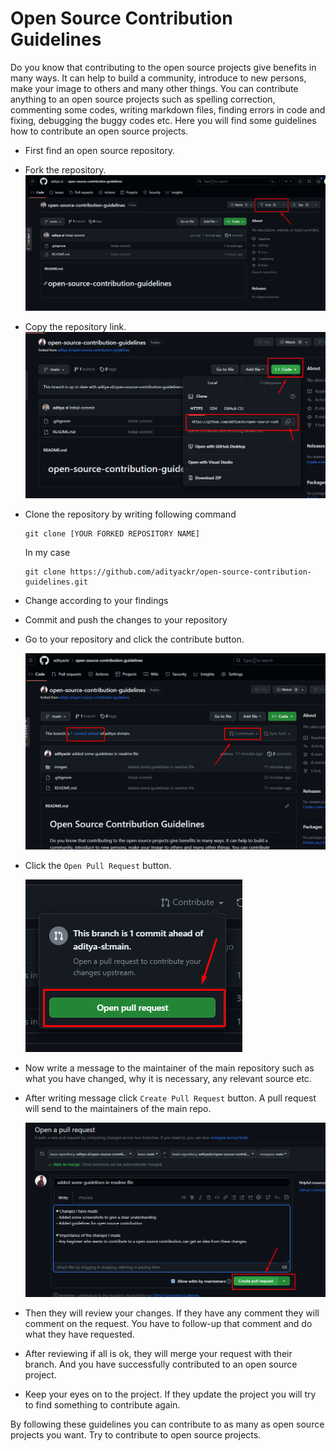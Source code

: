 # Open Source Contribution Guidelines

Do you know that contributing to the open source projects give benefits in many ways. It can help to build a community, introduce to new persons, make your image to others and many other things. You can contribute anything to an open source projects such as spelling correction, commenting some codes, writing markdown files, finding errors in code and fixing, debugging the buggy codes etc. Here you will find some guidelines how to contribute an open source projects.

- First find an open source repository.
- Fork the repository.
  ![Fork repo](images/fork.png)
- Copy the repository link.
  ![Copy](images/clone.png)
- Clone the repository by writing following command

  ```shell
  git clone [YOUR FORKED REPOSITORY NAME]
  ```

  In my case

  ```shell
  git clone https://github.com/adityackr/open-source-contribution-guidelines.git
  ```

- Change according to your findings
- Commit and push the changes to your repository
- Go to your repository and click the contribute button.

  ![contribute](images/pull-01.png)

- Click the `Open Pull Request` button.

  ![open pr](images/pull-02.png)

- Now write a message to the maintainer of the main repository such as what you have changed, why it is necessary, any relevant source etc.
- After writing message click `Create Pull Request` button. A pull request will send to the maintainers of the main repo.

  ![create PR](images/pr-message.png)

- Then they will review your changes. If they have any comment they will comment on the request. You have to follow-up that comment and do what they have requested.
- After reviewing if all is ok, they will merge your request with their branch. And you have successfully contributed to an open source project.
- Keep your eyes on to the project. If they update the project you will try to find something to contribute again.

By following these guidelines you can contribute to as many as open source projects you want. Try to contribute to open source projects.
